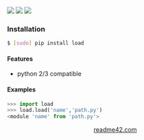 <!--
https://readme42.com
-->


[![](https://img.shields.io/pypi/v/load.svg?maxAge=3600)](https://pypi.org/project/load/)
[![](https://img.shields.io/badge/License-Unlicense-blue.svg?longCache=True)](https://unlicense.org/)
[![](https://github.com/andrewp-as-is/load.py/workflows/tests42/badge.svg)](https://github.com/andrewp-as-is/load.py/actions)

### Installation
```bash
$ [sudo] pip install load
```

#### Features
+   python 2/3 compatible

#### Examples
```python
>>> import load
>>> load.load('name','path.py')
<module 'name' from 'path.py'>
```

<p align="center">
    <a href="https://readme42.com/">readme42.com</a>
</p>
